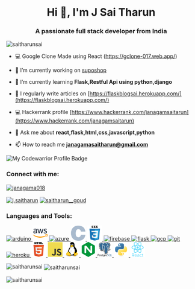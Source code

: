 <h1 align="center">Hi 👋, I'm J Sai Tharun</h1>
<h3 align="center">A passionate full stack developer from India</h3>

<p align="left"> <img src="https://komarev.com/ghpvc/?username=saitharunsai&label=Profile%20views&color=0e75b6&style=flat" alt="saitharunsai" /> </p>



- 💻 Google Clone Made using React (https://gclone-017.web.app/)

- 🔭 I’m currently working on [suposhop](https://www.suposhop.com/)

- 🌱 I’m currently learning **Flask,Restful Api using python,django**

- 📝 I regularly write articles on [https://flaskblogsai.herokuapp.com/](https://flaskblogsai.herokuapp.com/)
 
- 💻 Hackerrank profile [https://www.hackerrank.com/janagamsaitarun](https://www.hackerrank.com/janagamsaitarun)
 
- 💬 Ask me about **react,flask,html,css,javascript,python**

- 📫 How to reach me **janagamasaitharun@gmail.com**

![My Codewarrior Profile Badge](https://www.codewars.com/users/saitharun018/badges/large)

<h3 align="left">Connect with me:</h3>
<p align="left">
<a href="https://twitter.com/janagama018" target="blank"><img align="center" src="https://cdn.jsdelivr.net/npm/simple-icons@3.0.1/icons/twitter.svg" alt="janagama018" height="30" width="40" /></a>

<a href="https://fb.com/j.saitharun" target="blank"><img align="center" src="https://cdn.jsdelivr.net/npm/simple-icons@3.0.1/icons/facebook.svg" alt="j.saitharun" height="30" width="40" /></a>
<a href="https://instagram.com/saitharun__goud" target="blank"><img align="center" src="https://cdn.jsdelivr.net/npm/simple-icons@3.0.1/icons/instagram.svg" alt="saitharun__goud" height="30" width="40" /></a>
</p>

<h3 align="left">Languages and Tools:</h3>
<p align="left"> <a href="https://www.arduino.cc/" target="_blank"> <img src="https://cdn.worldvectorlogo.com/logos/arduino-1.svg" alt="arduino" width="40" height="40"/> </a> <a href="https://aws.amazon.com" target="_blank"> <img src="https://raw.githubusercontent.com/devicons/devicon/master/icons/amazonwebservices/amazonwebservices-original-wordmark.svg" alt="aws" width="40" height="40"/> </a> <a href="https://azure.microsoft.com/en-in/" target="_blank"> <img src="https://www.vectorlogo.zone/logos/microsoft_azure/microsoft_azure-icon.svg" alt="azure" width="40" height="40"/> </a> <a href="https://www.cprogramming.com/" target="_blank"> <img src="https://raw.githubusercontent.com/devicons/devicon/master/icons/c/c-original.svg" alt="c" width="40" height="40"/> </a> <a href="https://www.w3schools.com/css/" target="_blank"> <img src="https://raw.githubusercontent.com/devicons/devicon/master/icons/css3/css3-original-wordmark.svg" alt="css3" width="40" height="40"/> </a> <a href="https://firebase.google.com/" target="_blank"> <img src="https://www.vectorlogo.zone/logos/firebase/firebase-icon.svg" alt="firebase" width="40" height="40"/> </a> <a href="https://flask.palletsprojects.com/" target="_blank"> <img src="https://www.vectorlogo.zone/logos/pocoo_flask/pocoo_flask-icon.svg" alt="flask" width="40" height="40"/> </a> <a href="https://cloud.google.com" target="_blank"> <img src="https://www.vectorlogo.zone/logos/google_cloud/google_cloud-icon.svg" alt="gcp" width="40" height="40"/> </a> <a href="https://git-scm.com/" target="_blank"> <img src="https://www.vectorlogo.zone/logos/git-scm/git-scm-icon.svg" alt="git" width="40" height="40"/> </a> <a href="https://heroku.com" target="_blank"> <img src="https://www.vectorlogo.zone/logos/heroku/heroku-icon.svg" alt="heroku" width="40" height="40"/> </a> <a href="https://www.w3.org/html/" target="_blank"> <img src="https://raw.githubusercontent.com/devicons/devicon/master/icons/html5/html5-original-wordmark.svg" alt="html5" width="40" height="40"/> </a> <a href="https://developer.mozilla.org/en-US/docs/Web/JavaScript" target="_blank"> <img src="https://raw.githubusercontent.com/devicons/devicon/master/icons/javascript/javascript-original.svg" alt="javascript" width="40" height="40"/> </a> <a href="https://www.linux.org/" target="_blank"> <img src="https://raw.githubusercontent.com/devicons/devicon/master/icons/linux/linux-original.svg" alt="linux" width="40" height="40"/> </a> <a href="https://www.nginx.com" target="_blank"> <img src="https://raw.githubusercontent.com/devicons/devicon/master/icons/nginx/nginx-original.svg" alt="nginx" width="40" height="40"/> </a> <a href="https://www.postgresql.org" target="_blank"> <img src="https://raw.githubusercontent.com/devicons/devicon/master/icons/postgresql/postgresql-original-wordmark.svg" alt="postgresql" width="40" height="40"/> </a> <a href="https://www.python.org" target="_blank"> <img src="https://raw.githubusercontent.com/devicons/devicon/master/icons/python/python-original.svg" alt="python" width="40" height="40"/> </a> <a href="https://reactjs.org/" target="_blank"> <img src="https://raw.githubusercontent.com/devicons/devicon/master/icons/react/react-original-wordmark.svg" alt="react" width="40" height="40"/> </a> </p>



<p><img align="left" src="https://github-readme-stats.vercel.app/api/top-langs?username=saitharunsai&show_icons=true&locale=en&layout=compact" alt="saitharunsai" /></p>

<p>&nbsp;<img align="center" src="https://github-readme-stats.vercel.app/api?username=saitharunsai&show_icons=true&locale=en" alt="saitharunsai" /></p>

<p><img align="center" src="https://github-readme-streak-stats.herokuapp.com/?user=saitharunsai&" alt="saitharunsai" /></p>
